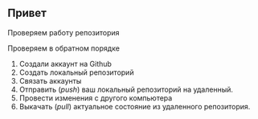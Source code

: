 ## Привет

Проверяем работу репозитория


Проверяем в обратном порядке


1. Создали аккаунт на Github
2. Создать локальный репозиторий
3. Связать аккаунты
4. Отправить (_push_) ваш локальный репозиторий на удаленный.
5. Провести изменения с другого компьютера 
6. Выкачать (_pull_) актуальное состояние из удаленного репозитория.
